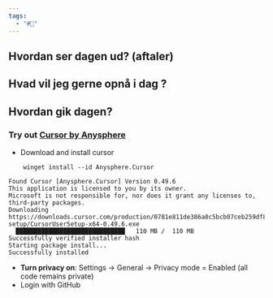 ```yaml
---
tags:
  - "#📅"
---
```

## Hvordan ser dagen ud? (aftaler)


## Hvad vil jeg gerne opnå i dag ?


## Hvordan gik dagen?
### Try out [Cursor by Anysphere](https://www.cursor.com/)
* Download and install cursor
```shell 
	winget install --id Anysphere.Cursor
```
```terminal-output
Found Cursor [Anysphere.Cursor] Version 0.49.6
This application is licensed to you by its owner.
Microsoft is not responsible for, nor does it grant any licenses to, third-party packages.
Downloading https://downloads.cursor.com/production/0781e811de386a0c5bcb07ceb259df8ff8246a52/win32/x64/user-setup/CursorUserSetup-x64-0.49.6.exe
  ██████████████████████████████   110 MB /  110 MB
Successfully verified installer hash
Starting package install...
Successfully installed
```
* **Turn privacy on**: Settings -> General -> Privacy mode = Enabled (all code remains private)
* Login with GitHub
